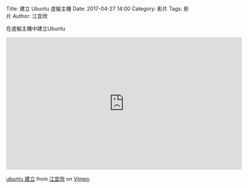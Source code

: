 Title: 建立 Ubuntu 虛擬主機 
Date: 2017-04-27 14:00
Category: 影片
Tags: 影片
Author: 江宜欣 

在虛擬主機中建立Ubuntu

<iframe src="https://player.vimeo.com/video/215006114" width="640" height="360" frameborder="0" webkitallowfullscreen mozallowfullscreen allowfullscreen></iframe>
<p><a href="https://vimeo.com/215006114">ubuntu 建立</a> from <a href="https://vimeo.com/user58915616">江宜欣</a> on <a href="https://vimeo.com">Vimeo</a>.</p> 
<section>